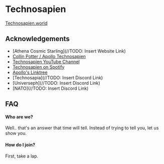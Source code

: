 # Technosapien
[Technosapien.world](https://technosapien.world)

## Acknowledgements
 - [Athena Cosmic Starling](//TODO: Insert Website Link)
 - [Collin Potter / Apollo Technosapien](https://www.instagram.com/collin.potter/)
 - [Technosapien YouTube Channel](https://www.youtube.com/channel/UCuG6zIgvfHf0KRD0rsVGWkw)
 - [Technosapien on Spotify](https://open.spotify.com/artist/2DlbzqlKRxfZegkkEhKPrp?si=TemiW9_NT8KipnXAg7p3UA&utm_medium=share&utm_source=linktree&nd=1&dlsi=6e828f38713a45b3)
 - [Apollo's Linktree](https://linktr.ee/technosapien)
 - [Technosapia](//TODO: Insert Discord Link)
 - [Universeph](//TODO: Insert Discord Link)
 - [NATO](//TODO: Insert Discord Link)

## FAQ

#### Who are we?

Well.. that's an answer that time will tell. Instead of trying to tell you, let us show you.

#### How do I join?

First, take a lap.
